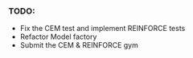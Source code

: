 
### TODO:

- Fix the CEM test and implement REINFORCE tests
- Refactor Model factory
- Submit the CEM & REINFORCE gym

